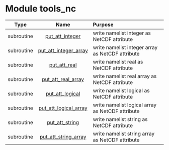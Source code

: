 # Module tools_nc

| Type | Name | Purpose |
| :--: | :--: | :---------- |
| subroutine | [put_att_integer](https://github.com/benjaminmenetrier/bump/tree/master/src/tools_nc.F90#L35) | write namelist integer as NetCDF attribute |
| subroutine | [put_att_integer_array](https://github.com/benjaminmenetrier/bump/tree/master/src/tools_nc.F90#L57) | write namelist integer array as NetCDF attribute |
| subroutine | [put_att_real](https://github.com/benjaminmenetrier/bump/tree/master/src/tools_nc.F90#L89) | write namelist real as NetCDF attribute |
| subroutine | [put_att_real_array](https://github.com/benjaminmenetrier/bump/tree/master/src/tools_nc.F90#L111) | write namelist real array as NetCDF attribute |
| subroutine | [put_att_logical](https://github.com/benjaminmenetrier/bump/tree/master/src/tools_nc.F90#L143) | write namelist logical as NetCDF attribute |
| subroutine | [put_att_logical_array](https://github.com/benjaminmenetrier/bump/tree/master/src/tools_nc.F90#L169) | write namelist logical array as NetCDF attribute |
| subroutine | [put_att_string](https://github.com/benjaminmenetrier/bump/tree/master/src/tools_nc.F90#L209) | write namelist string as NetCDF attribute |
| subroutine | [put_att_string_array](https://github.com/benjaminmenetrier/bump/tree/master/src/tools_nc.F90#L231) | write namelist string array as NetCDF attribute |
